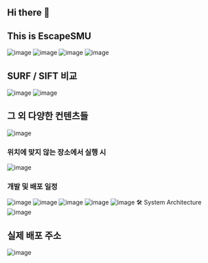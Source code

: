 ## Hi there 👋
## This is EscapeSMU


<!--

**Here are some ideas to get you started:**

🙋‍♀️ A short introduction - what is your organization all about?
🌈 Contribution guidelines - how can the community get involved?
👩‍💻 Useful resources - where can the community find your docs? Is there anything else the community should know?
🍿 Fun facts - what does your team eat for breakfast?
🧙 Remember, you can do mighty things with the power of [Markdown](https://docs.github.com/github/writing-on-github/getting-started-with-writing-and-formatting-on-github/basic-writing-and-formatting-syntax)
-->

![image](https://github.com/user-attachments/assets/ea3ca622-7c4f-4206-b80b-493bfc96181e)
![image](https://github.com/user-attachments/assets/a505b496-bbab-499a-9481-7da26f06e387)
![image](https://github.com/user-attachments/assets/2a7df83a-788c-4d39-9017-618113a7b522)
![image](https://github.com/user-attachments/assets/9850124b-6584-4b24-964d-6b5ecf052e43)
## SURF / SIFT 비교
![image](https://github.com/user-attachments/assets/d2360662-a621-4077-b81a-c0a6a3a1b484)
![image](https://github.com/user-attachments/assets/35440efc-da39-45f2-bcd4-c29843eecce5)
## 그 외 다양한 컨텐츠들
![image](https://github.com/user-attachments/assets/80549243-06e8-4384-9eb3-59fdaf5c0dfe)

### 위치에 맞지 않는 장소에서 실행 시
![image](https://github.com/user-attachments/assets/0ac9b54f-bfbd-4aa0-aec9-8729d44e8a5d)

### 개발 및 배포 일정
![image](https://github.com/user-attachments/assets/fdab4506-2976-4394-9c9c-3a5bda83d187)
![image](https://github.com/user-attachments/assets/74f18de1-095f-41f1-8e31-d6fc7e1ca54a)
![image](https://github.com/user-attachments/assets/fdcbe5f4-a362-40cf-a602-e550153f3c15)
![image](https://github.com/user-attachments/assets/bc884f0c-ca39-4fb0-aec2-c135414bd5bd)
![image](https://github.com/user-attachments/assets/ba8af80a-9510-42fe-92a5-e2cf7353475b)
🛠 ️System Architecture
![image](https://github.com/user-attachments/assets/0d04a334-ae26-4369-9a13-fa9807fede8d)
## 실제 배포 주소
![image](https://github.com/user-attachments/assets/006e8960-2353-4b8d-93f7-9c5c0180b537)


